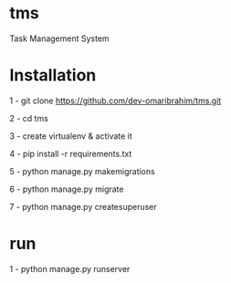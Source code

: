 # tms
Task Management System

# Installation
1 - git clone https://github.com/dev-omaribrahim/tms.git

2 - cd tms

3 - create virtualenv & activate it

4 - pip install -r requirements.txt

5 - python manage.py makemigrations

6 - python manage.py migrate

7 - python manage.py createsuperuser


# run

1 - python manage.py runserver
